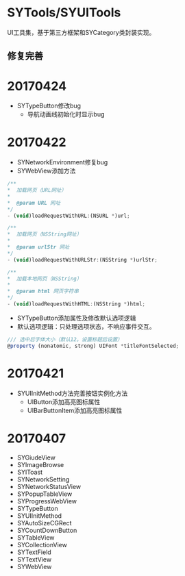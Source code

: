 # SYTools/SYUITools
UI工具集，基于第三方框架和SYCategory类封装实现。

## 修复完善
# 20170424
* SYTypeButton修改bug
  * 导航动画线初始化时显示bug

# 20170422
* SYNetworkEnvironment修复bug
* SYWebView添加方法
~~~ javascript
/**
*  加载网页（URL网址）
*
*  @param URL 网址
*/
- (void)loadRequestWithURL:(NSURL *)url;

/**
*  加载网页（NSString网址）
*
*  @param urlStr 网址
*/
- (void)loadRequestWithURLStr:(NSString *)urlStr;

/**
*  加载本地网页（NSString）
*
*  @param html 网页字符串
*/
- (void)loadRequestWithHTML:(NSString *)html;
~~~
* SYTypeButton添加属性及修改默认选项逻辑
* 默认选项逻辑：只处理选项状态，不响应事件交互。
~~~ javascript
/// 选中后字体大小（默认12。设置标题后设置）
@property (nonatomic, strong) UIFont *titleFontSelected;
~~~

# 20170421
* SYUIInitMethod方法完善按钮实例化方法
  * UIButton添加高亮图标属性
  * UIBarButtonItem添加高亮图标属性

# 20170407
 * SYGiudeView
 * SYImageBrowse
 * SYIToast
 * SYNetworkSetting
 * SYNetworkStatusView
 * SYPopupTableView
 * SYProgressWebView
 * SYTypeButton
 * SYUIInitMethod
 * SYAutoSizeCGRect
 * SYCountDownButton
 * SYTableView
 * SYCollectionView
 * SYTextField
 * SYTextView
 * SYWebView
